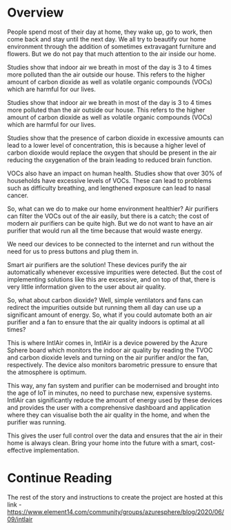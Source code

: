 # Overview
People spend most of their day at home, they wake up, go to work, then come back and stay until the next day. We all try to beautify our home environment through the addition of sometimes extravagant furniture and flowers. But we do not pay that much attention to the air inside our home.

Studies show that indoor air we breath in most of the day is 3 to 4 times more polluted than the air outside our house. This refers to the higher amount of carbon dioxide as well as volatile organic compounds (VOCs) which are harmful for our lives.

Studies show that indoor air we breath in most of the day is 3 to 4 times more polluted than the air outside our house. This refers to the higher amount of carbon dioxide as well as volatile organic compounds (VOCs) which are harmful for our lives.

Studies show that the presence of carbon dioxide in excessive amounts can lead to a lower level of concentration, this is because a higher level of carbon dioxide would replace the oxygen that should be present in the air reducing the oxygenation of the brain leading to reduced brain function.

VOCs also have an impact on human health. Studies show that over 30% of households have excessive levels of VOCs. These can lead to problems such as difficulty breathing, and lengthened exposure can lead to nasal cancer.

So, what can we do to make our home environment healthier? Air purifiers can filter the VOCs out of the air easily, but there is a catch; the cost of modern air purifiers can be quite high. But we do not want to have an air purifier that would run all the time because that would waste energy.

We need our devices to be connected to the internet and run without the need for us to press buttons and plug them in.

Smart air purifiers are the solution! These devices purify the air automatically whenever excessive impurities were detected. But the cost of implementing solutions like this are excessive, and on top of that, there is very little information given to the user about air quality.

So, what about carbon dioxide? Well, simple ventilators and fans can redirect the impurities outside but running them all day can use up a significant amount of energy. So, what if you could automate both an air purifier and a fan to ensure that the air quality indoors is optimal at all times?

This is where IntlAir comes in, IntlAir is a device powered by the Azure Sphere board which monitors the indoor air quality by reading the TVOC and carbon dioxide levels and turning on the air purifier and/or the fan, respectively. The device also monitors barometric pressure to ensure that the atmosphere is optimum.

This way, any fan system and purifier can be modernised and brought into the age of IoT in minutes, no need to purchase new, expensive systems. IntlAir can significantly reduce the amount of energy used by these devices and provides the user with a comprehensive dashboard and application where they can visualise both the air quality in the home, and when the purifier was running.

This gives the user full control over the data and ensures that the air in their home is always clean. Bring your home into the future with a smart, cost-effective implementation.

# Continue Reading
The rest of the story and instructions to create the project are hosted at this link - https://www.element14.com/community/groups/azuresphere/blog/2020/06/09/intlair
